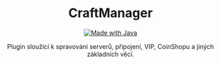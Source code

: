 <p align="center">
      <h1 align="center">CraftManager</h1>
</p>
<p align="center">
  <a href="https://java.com/">
    <img src="http://ForTheBadge.com/images/badges/made-with-java.svg" alt="Made with Java">

  </a>
</p>
<p align="center">
    Plugin sloužící k spravování serverů, připojení, VIP, CoinShopu a jiných základních věcí.
</p>